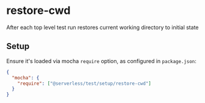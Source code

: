 # restore-cwd

After each top level test run restores current working directory to initial state

## Setup

Ensure it's loaded via mocha `require` option, as configured in `package.json`:

```json
{
  "mocha": {
    "require": ["@serverless/test/setup/restore-cwd"]
  }
}
```
